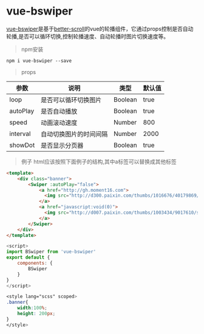 # vue-bswiper

[vue-bswiper](https://github.com/Likely6/vue-bswiper)是基于[better-scroll](https://ustbhuangyi.github.io/better-scroll/doc/zh-hans/#better-scroll)的vue的轮播组件，它通过props控制是否自动轮播,是否可以循环切换,控制轮播速度、自动轮播时图片切换速度等。

>npm安装

	npm i vue-bswiper --save

>props

| 参数 | 说明 | 类型 | 默认值 |
| ---- | ---- | ---- | --- |
| loop | 是否可以循环切换图片 | Boolean | true |
| autoPlay | 是否自动播放 | Boolean | true |
| speed | 动画滚动速度 | Number | 800 |
| interval | 自动切换图片的时间间隔 | Number | 2000 |
| showDot | 是否显示分页器 | Boolean | true |

>例子
>html应该按照下面例子的结构,其中a标签可以替换成其他标签

```html
<template>
	<div class="banner">
		<Swiper :autoPlay="false">
		    <a href="http://gh.moment16.com">
		      <img src="http://d300.paixin.com/thumbs/1016676/40179869/staff_1024.jpg?imageView2/2/w/400/h/400">
		    </a>
		    <a href="javascript:void(0)">
		      <img src="http://d007.paixin.com/thumbs/1003434/9017610/staff_1024.jpg?imageView2/2/w/400/h/400">
		    </a>
	  	</Swiper>
	</div>
</template>
```

```javascript
<script>
import BSwiper from 'vue-bswiper'
export default {
	components: {
		BSwiper
	}
}
</script>
```

```css
<style lang="scss" scoped>
.banner{
	width:100%;
	height: 200px;
}
</style>
```
<br/>
